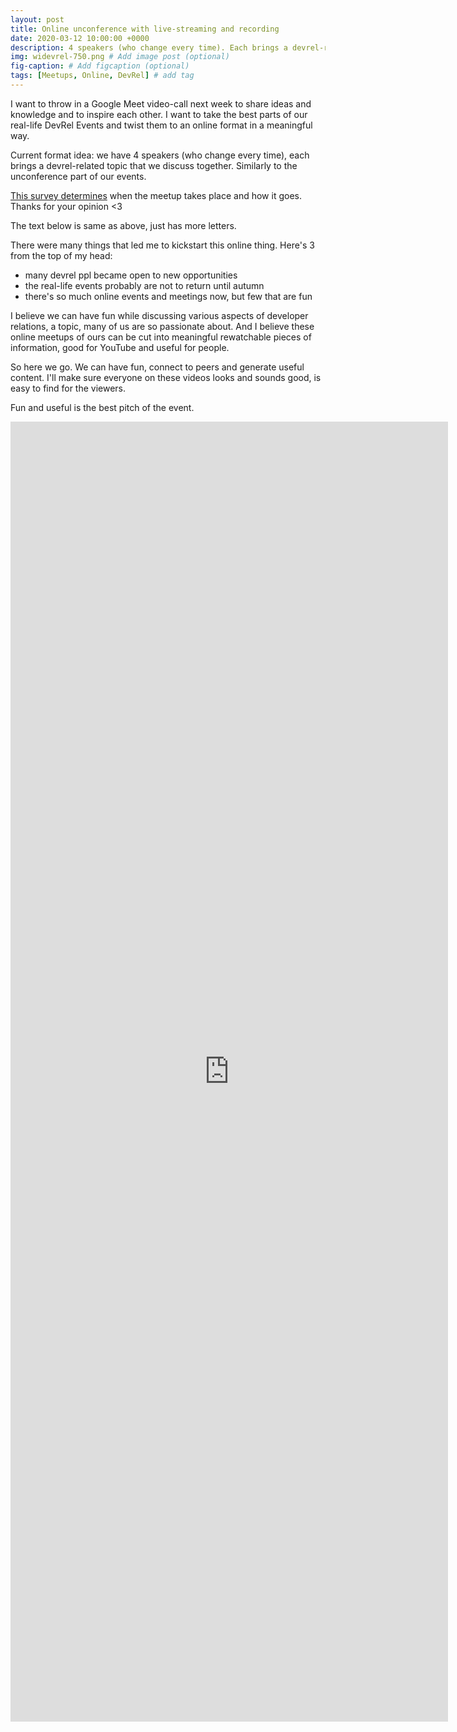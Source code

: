 ```yaml
---
layout: post
title: Online unconference with live-streaming and recording
date: 2020-03-12 10:00:00 +0000
description: 4 speakers (who change every time). Each brings a devrel-related topic that we discuss together. # Add post description (optional)
img: widevrel-750.png # Add image post (optional)
fig-caption: # Add figcaption (optional)
tags: [Meetups, Online, DevRel] # add tag
---
```


I want to throw in a Google Meet video-call next week to share ideas and knowledge and to inspire each other. 
I want to take the best parts of our real-life DevRel Events and twist them to an online format in a meaningful way. 

Current format idea: we have 4 speakers (who change every time), each brings a devrel-related topic that we discuss together. Similarly to the unconference part of our events.

[This survey determines](https://docs.google.com/forms/d/1jiIOgeTsf6ZUDnr8dBc1mLSVRv0Omklw1BFbXZ-Nu3w/edit) when the meetup takes place and how it goes. Thanks for your opinion <3

The text below is same as above, just has more letters.

There were many things that led me to kickstart this online thing. Here's 3 from the top of my head:
- many devrel ppl became open to new opportunities
- the real-life events probably are not to return until autumn
- there's so much online events and meetings now, but few that are fun

I believe we can have fun while discussing various aspects of developer relations, a topic, many of us are so passionate about. And I believe these online meetups of ours can be cut into meaningful rewatchable pieces of information, good for YouTube and useful for people.

So here we go. We can have fun, connect to peers and generate useful content. I'll make sure everyone on these videos looks and sounds good, is easy to find for the viewers. 

Fun and useful is the best pitch of the event.

<iframe src="https://docs.google.com/forms/d/e/1FAIpQLSd-uvgGiZ911H1Y6WdpQ2s55p7yVRWTTBNc_1EeLY0xBmtpaQ/viewform?embedded=true" width="700" height="2080" frameborder="0" marginheight="0" marginwidth="0">Loading…</iframe>